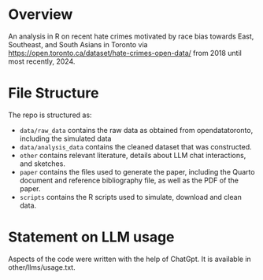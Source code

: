 # Overview
An analysis in R on recent hate crimes motivated by race bias towards East, Southeast, and South Asians in Toronto via https://open.toronto.ca/dataset/hate-crimes-open-data/ from 2018 until most recently, 2024. 

# File Structure

The repo is structured as:

-   `data/raw_data` contains the raw data as obtained from opendatatoronto, including the simulated data
-   `data/analysis_data` contains the cleaned dataset that was constructed.
-   `other` contains relevant literature, details about LLM chat interactions, and sketches.
-   `paper` contains the files used to generate the paper, including the Quarto document and reference bibliography file, as well as the PDF of the paper. 
-   `scripts` contains the R scripts used to simulate, download and clean data.

# Statement on LLM usage
Aspects of the code were written with the help of ChatGpt. It is available in other/llms/usage.txt.